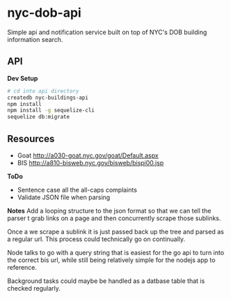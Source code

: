 # nyc-dob-api
Simple api and notification service built on top of NYC's DOB building information search.


## API

**Dev Setup**
``` bash
# cd into api directory
createdb nyc-buildings-api
npm install
npm install -g sequelize-cli
sequelize db:migrate
```

## Resources

 - Goat http://a030-goat.nyc.gov/goat/Default.aspx
 - BIS http://a810-bisweb.nyc.gov/bisweb/bispi00.jsp

**ToDo**
 - Sentence case all the all-caps complaints
 - Validate JSON file when parsing

**Notes**
Add a looping structure to the json format so that we can tell the parser t grab links on a page and then concurrently scrape those sublinks. 

Once a we scrape a sublink it is just passed back up the tree and parsed as a regular url. This process could technically go on continually. 

Node talks to go with a query string that is easiest for the go api to turn into the correct bis url, while still being relatively simple for the nodejs app to reference. 

Background tasks could maybe be handled as a datbase table that is checked regularly. 
